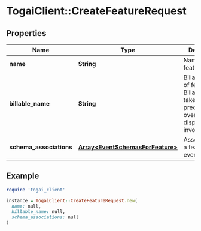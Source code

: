 # TogaiClient::CreateFeatureRequest

## Properties

| Name | Type | Description | Notes |
| ---- | ---- | ----------- | ----- |
| **name** | **String** | Name of the feature |  |
| **billable_name** | **String** | Billable name of feature. Billable name takes precedence over name to display in invoice. | [optional] |
| **schema_associations** | [**Array&lt;EventSchemasForFeature&gt;**](EventSchemasForFeature.md) | Association of a feature with event_schemas |  |

## Example

```ruby
require 'togai_client'

instance = TogaiClient::CreateFeatureRequest.new(
  name: null,
  billable_name: null,
  schema_associations: null
)
```

